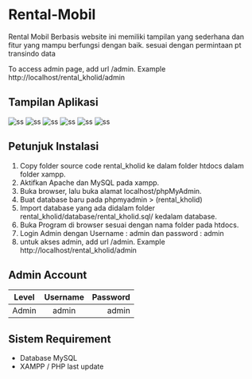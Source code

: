 # Rental-Mobil
Rental Mobil Berbasis website ini memiliki tampilan yang sederhana dan fitur yang mampu berfungsi dengan baik. sesuai dengan permintaan pt transindo data

To access admin page, add url /admin. Example http://localhost/rental_kholid/admin

## Tampilan Aplikasi
![ss](images/ss1.png)
![ss](images/ss2.png)
![ss](images/ss3.png)
![ss](images/ss4.png)
![ss](images/ss5.png)
![ss](images/ss6.png)
 
## Petunjuk Instalasi
1. Copy folder source code rental_kholid ke dalam folder htdocs dalam folder xampp.
2. Aktifkan Apache dan MySQL pada xampp.
3. Buka browser, lalu buka alamat localhost/phpMyAdmin.
4. Buat database baru pada phpmyadmin > (rental_kholid)
5. Import database yang ada didalam folder rental_kholid/database/rental_kholid.sql/ kedalam database.
6. Buka Program di browser sesuai dengan nama folder pada htdocs.
7. Login Admin dengan Username : admin dan password : admin 
8. untuk akses admin, add url /admin. Example http://localhost/rental_kholid/admin


## Admin Account
|   Level   |     Username      | Password |
|:---------:|:-----------------:|---------:|
| Admin     |  admin            | admin    |


## Sistem Requirement
- Database MySQL
- XAMPP / PHP last update
